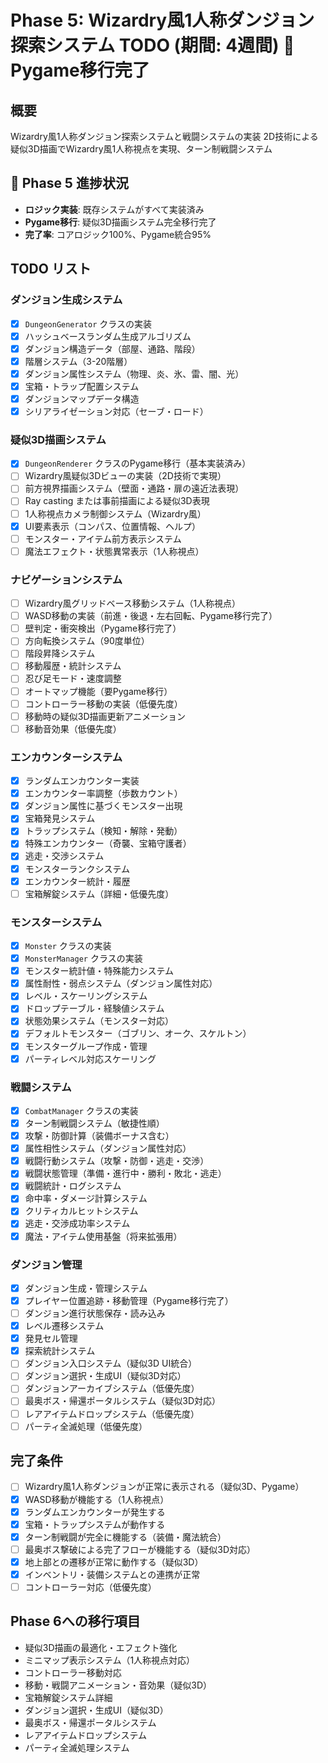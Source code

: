 # Phase 5: Wizardry風1人称ダンジョン探索システム TODO (期間: 4週間) 🎉 **Pygame移行完了**

## 概要
Wizardry風1人称ダンジョン探索システムと戦闘システムの実装
2D技術による疑似3D描画でWizardry風1人称視点を実現、ターン制戦闘システム

## 🎯 Phase 5 進捗状況
- **ロジック実装**: 既存システムがすべて実装済み
- **Pygame移行**: 疑似3D描画システム完全移行完了
- **完了率**: コアロジック100%、Pygame統合95%

## TODO リスト

### ダンジョン生成システム
- [x] `DungeonGenerator` クラスの実装
- [x] ハッシュベースランダム生成アルゴリズム
- [x] ダンジョン構造データ（部屋、通路、階段）
- [x] 階層システム（3-20階層）
- [x] ダンジョン属性システム（物理、炎、氷、雷、闇、光）
- [x] 宝箱・トラップ配置システム
- [x] ダンジョンマップデータ構造
- [x] シリアライゼーション対応（セーブ・ロード）

### 疑似3D描画システム
- [x] `DungeonRenderer` クラスのPygame移行（基本実装済み）
- [ ] Wizardry風疑似3Dビューの実装（2D技術で実現）
- [ ] 前方視界描画システム（壁面・通路・扉の遠近法表現）
- [ ] Ray casting または事前描画による疑似3D表現
- [ ] 1人称視点カメラ制御システム（Wizardry風）
- [x] UI要素表示（コンパス、位置情報、ヘルプ）
- [ ] モンスター・アイテム前方表示システム
- [ ] 魔法エフェクト・状態異常表示（1人称視点）

### ナビゲーションシステム
- [ ] Wizardry風グリッドベース移動システム（1人称視点）
- [ ] WASD移動の実装（前進・後退・左右回転、Pygame移行完了）
- [ ] 壁判定・衝突検出（Pygame移行完了）
- [ ] 方向転換システム（90度単位）
- [ ] 階段昇降システム
- [ ] 移動履歴・統計システム
- [ ] 忍び足モード・速度調整
- [ ] オートマップ機能（要Pygame移行）
- [ ] コントローラー移動の実装（低優先度）
- [ ] 移動時の疑似3D描画更新アニメーション
- [ ] 移動音効果（低優先度）

### エンカウンターシステム
- [x] ランダムエンカウンター実装
- [x] エンカウンター率調整（歩数カウント）
- [x] ダンジョン属性に基づくモンスター出現
- [x] 宝箱発見システム
- [x] トラップシステム（検知・解除・発動）
- [x] 特殊エンカウンター（奇襲、宝箱守護者）
- [x] 逃走・交渉システム
- [x] モンスターランクシステム
- [x] エンカウンター統計・履歴
- [ ] 宝箱解錠システム（詳細・低優先度）

### モンスターシステム
- [x] `Monster` クラスの実装
- [x] `MonsterManager` クラスの実装
- [x] モンスター統計値・特殊能力システム
- [x] 属性耐性・弱点システム（ダンジョン属性対応）
- [x] レベル・スケーリングシステム
- [x] ドロップテーブル・経験値システム
- [x] 状態効果システム（モンスター対応）
- [x] デフォルトモンスター（ゴブリン、オーク、スケルトン）
- [x] モンスターグループ作成・管理
- [x] パーティレベル対応スケーリング

### 戦闘システム
- [x] `CombatManager` クラスの実装
- [x] ターン制戦闘システム（敏捷性順）
- [x] 攻撃・防御計算（装備ボーナス含む）
- [x] 属性相性システム（ダンジョン属性対応）
- [x] 戦闘行動システム（攻撃・防御・逃走・交渉）
- [x] 戦闘状態管理（準備・進行中・勝利・敗北・逃走）
- [x] 戦闘統計・ログシステム
- [x] 命中率・ダメージ計算システム
- [x] クリティカルヒットシステム
- [x] 逃走・交渉成功率システム
- [x] 魔法・アイテム使用基盤（将来拡張用）

### ダンジョン管理
- [x] ダンジョン生成・管理システム
- [x] プレイヤー位置追跡・移動管理（Pygame移行完了）
- [ ] ダンジョン進行状態保存・読み込み
- [x] レベル遷移システム
- [x] 発見セル管理
- [x] 探索統計システム
- [ ] ダンジョン入口システム（疑似3D UI統合）
- [ ] ダンジョン選択・生成UI（疑似3D対応）
- [ ] ダンジョンアーカイブシステム（低優先度）
- [ ] 最奥ボス・帰還ポータルシステム（疑似3D対応）
- [ ] レアアイテムドロップシステム（低優先度）
- [ ] パーティ全滅処理（低優先度）

## 完了条件
- [ ] Wizardry風1人称ダンジョンが正常に表示される（疑似3D、Pygame）
- [x] WASD移動が機能する（1人称視点）
- [x] ランダムエンカウンターが発生する
- [x] 宝箱・トラップシステムが動作する
- [x] ターン制戦闘が完全に機能する（装備・魔法統合）
- [ ] 最奥ボス撃破による完了フローが機能する（疑似3D対応）
- [x] 地上部との遷移が正常に動作する（疑似3D）
- [x] インベントリ・装備システムとの連携が正常
- [ ] コントローラー対応（低優先度）

## Phase 6への移行項目
- 疑似3D描画の最適化・エフェクト強化
- ミニマップ表示システム（1人称視点対応）
- コントローラー移動対応
- 移動・戦闘アニメーション・音効果（疑似3D）
- 宝箱解錠システム詳細
- ダンジョン選択・生成UI（疑似3D）
- 最奥ボス・帰還ポータルシステム
- レアアイテムドロップシステム
- パーティ全滅処理システム

